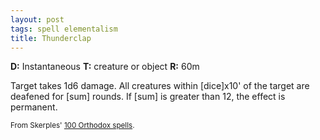 ```yaml
---
layout: post
tags: spell elementalism
title: Thunderclap
---
```

<b>D:</b> Instantaneous <b>T:</b> creature or object <b>R:</b> 60m

Target takes 1d6 damage. All creatures within [dice]x10' of the target are deafened for [sum] rounds. If [sum] is greater than 12, the effect is permanent.

<small>From Skerples' [100 Orthodox spells](https://coinsandscrolls.blogspot.com/2017/03/osr-100-orthodox-spells.html).</small>
